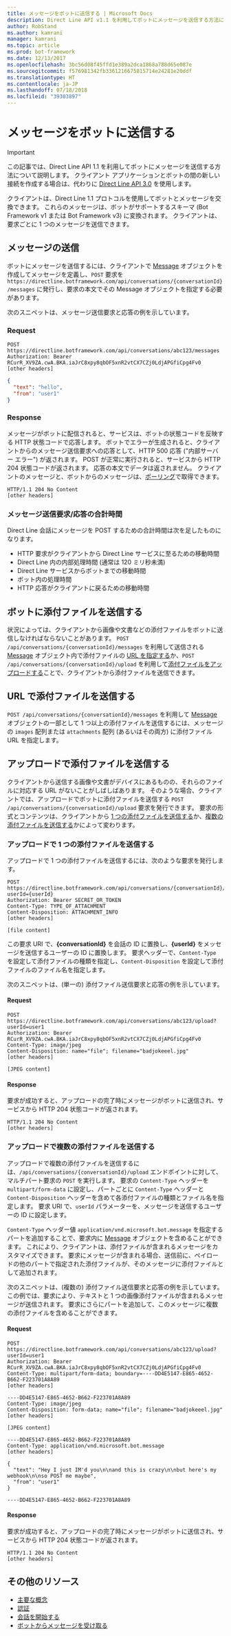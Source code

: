 ```yaml
---
title: メッセージをボットに送信する | Microsoft Docs
description: Direct Line API v1.1 を利用してボットにメッセージを送信する方法について説明します。
author: RobStand
ms.author: kamrani
manager: kamrani
ms.topic: article
ms.prod: bot-framework
ms.date: 12/13/2017
ms.openlocfilehash: 3bc56d08f45ffd1e389a2dca1868a788d65e087e
ms.sourcegitcommit: f576981342fb3361216675815714e24281e20ddf
ms.translationtype: HT
ms.contentlocale: ja-JP
ms.lasthandoff: 07/18/2018
ms.locfileid: "39303897"
---
```

# <a name="send-a-message-to-the-bot"></a>メッセージをボットに送信する

> [!IMPORTANT]
> この記事では、Direct Line API 1.1 を利用してボットにメッセージを送信する方法について説明します。 クライアント アプリケーションとボットの間の新しい接続を作成する場合は、代わりに [Direct Line API 3.0](bot-framework-rest-direct-line-3-0-send-activity.md) を使用します。

クライアントは、Direct Line 1.1 プロトコルを使用してボットとメッセージを交換できます。 これらのメッセージは、ボットがサポートするスキーマ (Bot Framework v1 または Bot Framework v3) に変換されます。 クライアントは、要求ごとに 1 つのメッセージを送信できます。 

## <a name="send-a-message"></a>メッセージの送信

ボットにメッセージを送信するには、クライアントで [Message](bot-framework-rest-direct-line-1-1-api-reference.md#message-object) オブジェクトを作成してメッセージを定義し、`POST` 要求を `https://directline.botframework.com/api/conversations/{conversationId}/messages` に発行し、要求の本文でその Message オブジェクトを指定する必要があります。

次のスニペットは、メッセージ送信要求と応答の例を示しています。

### <a name="request"></a>Request

```http
POST https://directline.botframework.com/api/conversations/abc123/messages
Authorization: Bearer RCurR_XV9ZA.cwA.BKA.iaJrC8xpy8qbOF5xnR2vtCX7CZj0LdjAPGfiCpg4Fv0
[other headers]
```

```json
{
  "text": "hello",
  "from": "user1"
}
```

### <a name="response"></a>Response

メッセージがボットに配信されると、サービスは、ボットの状態コードを反映する HTTP 状態コードで応答します。 ボットでエラーが生成されると、クライアントからのメッセージ送信要求への応答として、HTTP 500 応答 ("内部サーバー エラー") が返されます。 POST が正常に実行されると、サービスから HTTP 204 状態コードが返されます。 応答の本文でデータは返されません。 クライアントのメッセージと、ボットからのメッセージは、[ポーリング](bot-framework-rest-direct-line-1-1-receive-messages.md)で取得できます。 

```http
HTTP/1.1 204 No Content
[other headers]
```

### <a name="total-time-for-the-send-message-requestresponse"></a>メッセージ送信要求/応答の合計時間

Direct Line 会話にメッセージを POST するための合計時間は次を足したものになります。

- HTTP 要求がクライアントから Direct Line サービスに至るための移動時間
- Direct Line 内の内部処理時間 (通常は 120 ミリ秒未満)
- Direct Line サービスからボットまでの移動時間
- ボット内の処理時間
- HTTP 応答がクライアントに戻るための移動時間

## <a name="send-attachments-to-the-bot"></a>ボットに添付ファイルを送信する

状況によっては、クライアントから画像や文書などの添付ファイルをボットに送信しなければならないことがあります。 `POST /api/conversations/{conversationId}/messages` を利用して送信される [Message](bot-framework-rest-direct-line-1-1-api-reference.md#message-object) オブジェクト内で添付ファイルの [URL を指定する](#send-by-url)か、`POST /api/conversations/{conversationId}/upload` を利用して[添付ファイルをアップロードする](#upload-attachments)ことで、クライアントから添付ファイルを送信できます。

## <a id="send-by-url"></a> URL で添付ファイルを送信する

`POST /api/conversations/{conversationId}/messages` を利用して [Message](bot-framework-rest-direct-line-1-1-api-reference.md#message-object) オブジェクトの一部として 1 つ以上の添付ファイルを送信するには、メッセージの `images` 配列または `attachments` 配列 (あるいはその両方) に添付ファイル URL を指定します。

## <a id="upload-attachments"></a> アップロードで添付ファイルを送信する

クライアントから送信する画像や文書がデバイスにあるものの、それらのファイルに対応する URL がないことがしばしばあります。 そのような場合、クライアントでは、アップロードでボットに添付ファイルを送信する `POST /api/conversations/{conversationId}/upload` 要求を発行できます。 要求の形式とコンテンツは、クライアントから [1 つの添付ファイルを送信する](#upload-one-attachment)か、[複数の添付ファイルを送信する](#upload-multiple-attachments)かによって変わります。

### <a id="upload-one-attachment"></a> アップロードで 1 つの添付ファイルを送信する

アップロードで 1 つの添付ファイルを送信するには、次のような要求を発行します。 

```http
POST https://directline.botframework.com/api/conversations/{conversationId}/upload?userId={userId}
Authorization: Bearer SECRET_OR_TOKEN
Content-Type: TYPE_OF_ATTACHMENT
Content-Disposition: ATTACHMENT_INFO
[other headers]

[file content]
```

この要求 URI で、**{conversationId}** を会話の ID に置換し、**{userId}** をメッセージを送信するユーザーの ID に置換します。 要求ヘッダーで、`Content-Type` を設定して添付ファイルの種類を指定し、`Content-Disposition` を設定して添付ファイルのファイル名を指定します。

次のスニペットは、(単一の) 添付ファイル送信要求と応答の例を示しています。

#### <a name="request"></a>Request

```http
POST https://directline.botframework.com/api/conversations/abc123/upload?userId=user1
Authorization: Bearer RCurR_XV9ZA.cwA.BKA.iaJrC8xpy8qbOF5xnR2vtCX7CZj0LdjAPGfiCpg4Fv0
Content-Type: image/jpeg
Content-Disposition: name="file"; filename="badjokeeel.jpg"
[other headers]

[JPEG content]
```

#### <a name="response"></a>Response

要求が成功すると、アップロードの完了時にメッセージがボットに送信され、サービスから HTTP 204 状態コードが返されます。

```http
HTTP/1.1 204 No Content
[other headers]
```

### <a id="upload-multiple-attachments"></a> アップロードで複数の添付ファイルを送信する

アップロードで複数の添付ファイルを送信するには、`/api/conversations/{conversationId}/upload` エンドポイントに対して、マルチパート要求の `POST` を実行します。 要求の `Content-Type` ヘッダーを `multipart/form-data` に設定し、パートごとに `Content-Type` ヘッダーと `Content-Disposition` ヘッダーを含めて各添付ファイルの種類とファイル名を指定します。 要求 URI で、`userId` パラメーターを、メッセージを送信するユーザーの ID に設定します。 

`Content-Type` ヘッダー値 `application/vnd.microsoft.bot.message` を指定するパートを追加することで、要求内に [Message](bot-framework-rest-direct-line-1-1-api-reference.md#message-object) オブジェクトを含めることができます。 これにより、クライアントは、添付ファイルが含まれるメッセージをカスタマイズできます。 要求にメッセージが含まれる場合、送信前に、ペイロードの他のパートで指定された添付ファイルが、そのメッセージに添付ファイルとして追加されます。 

次のスニペットは、(複数の) 添付ファイル送信要求と応答の例を示しています。 この例では、要求により、テキストと 1 つの画像添付ファイルが含まれるメッセージが送信されます。 要求にさらにパートを追加して、このメッセージに複数の添付ファイルを含めることができます。

#### <a name="request"></a>Request

```http
POST https://directline.botframework.com/api/conversations/abc123/upload?userId=user1
Authorization: Bearer RCurR_XV9ZA.cwA.BKA.iaJrC8xpy8qbOF5xnR2vtCX7CZj0LdjAPGfiCpg4Fv0
Content-Type: multipart/form-data; boundary=----DD4E5147-E865-4652-B662-F223701A8A89
[other headers]

----DD4E5147-E865-4652-B662-F223701A8A89
Content-Type: image/jpeg
Content-Disposition: form-data; name="file"; filename="badjokeeel.jpg"
[other headers]

[JPEG content]

----DD4E5147-E865-4652-B662-F223701A8A89
Content-Type: application/vnd.microsoft.bot.message
[other headers]

{
  "text": "Hey I just IM'd you\n\nand this is crazy\n\nbut here's my webhook\n\nso POST me maybe",
  "from": "user1"
}

----DD4E5147-E865-4652-B662-F223701A8A89
```

#### <a name="response"></a>Response

要求が成功すると、アップロードの完了時にメッセージがボットに送信され、サービスから HTTP 204 状態コードが返されます。

```http
HTTP/1.1 204 No Content
[other headers]
```

## <a name="additional-resources"></a>その他のリソース

- [主要な概念](bot-framework-rest-direct-line-1-1-concepts.md)
- [認証](bot-framework-rest-direct-line-1-1-authentication.md)
- [会話を開始する](bot-framework-rest-direct-line-1-1-start-conversation.md)
- [ボットからメッセージを受け取る](bot-framework-rest-direct-line-1-1-receive-messages.md)